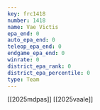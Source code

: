 ```yaml
---
key: frc1418
number: 1418
name: Vae Victis
epa_end: 0
auto_epa_end: 0
teleop_epa_end: 0
endgame_epa_end: 0
winrate: 0
district_epa_rank: 0
district_epa_percentile: 0
type: Team
---
```

[[2025mdpas]]
[[2025vaale]]
